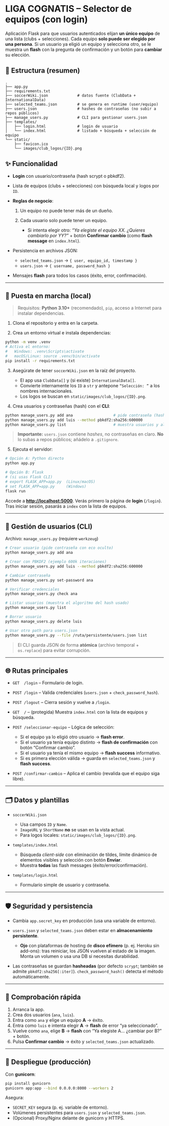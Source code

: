 # LIGA COGNATIS – Selector de equipos (con login)

Aplicación Flask para que usuarios autenticados elijan **un único equipo** de una lista (clubs + selecciones).
Cada equipo **solo puede ser elegido por una persona**. Si un usuario ya eligió un equipo y selecciona otro, se le muestra un **flash** con la pregunta de confirmación y un botón para **cambiar** su elección.

## 🧱 Estructura (resumen)

```
.
├── app.py
├── requirements.txt
├── soccerWiki.json             # datos fuente (ClubData + InternationalData)
├── selected_teams.json         # se genera en runtime (user/equipo)
├── users.json                  # hashes de contraseñas (no subir a repos públicos)
├── manage_users.py             # CLI para gestionar users.json
├── templates/
│   ├── login.html              # login de usuario
│   └── index.html              # listado + búsqueda + selección de equipo
└── static/
    ├── favicon.ico
    └── images/club_logos/{ID}.png
```

## ✨ Funcionalidad

* **Login** con usuario/contraseña (hash scrypt o pbkdf2).
* Lista de equipos (clubs + selecciones) con búsqueda local y logos por `ID`.
* **Reglas de negocio**:

  1. Un equipo no puede tener más de un dueño.
  2. Cada usuario solo puede tener un equipo.

     * Si intenta elegir otro: *“Ya elegiste el equipo XX. ¿Quieres cambiarlo por YY?”* + botón **Confirmar cambio** (como **flash message** en `index.html`).
* Persistencia en archivos JSON:

  * `selected_teams.json` → `{ user, equipo_id, timestamp }`
  * `users.json` → `{ username, password_hash }`
* Mensajes **flash** para todos los casos (éxito, error, confirmación).

---

## 🚀 Puesta en marcha (local)

> Requisitos: **Python 3.10+** (recomendado), `pip`, acceso a Internet para instalar dependencias.

1. Clona el repositorio y entra en la carpeta.

2. Crea un entorno virtual e instala dependencias:

```bash
python -m venv .venv
# Activa el entorno:
#   Windows: .venv\Scripts\activate
#   macOS/Linux: source .venv/bin/activate
pip install -r requirements.txt
```

3. Asegúrate de tener `soccerWiki.json` en la raíz del proyecto.

   * El app usa `ClubData[]` y (si existe) `InternationalData[]`.
   * Convierte internamente los `ID` a `str` y antepone `“Selección: ”` a los nombres internacionales.
   * Los logos se buscan en `static/images/club_logos/{ID}.png`.

4. Crea usuarios y contraseñas (hash) con el **CLI**:

```bash
python manage_users.py add ana                  # pide contraseña (hash scrypt por defecto)
python manage_users.py add luis --method pbkdf2:sha256:600000
python manage_users.py list                     # muestra usuarios y algoritmo de hash
```

> **Importante:** `users.json` contiene *hashes*, no contraseñas en claro. **No** lo subas a repos públicos; añádelo a `.gitignore`.

5. Ejecuta el servidor:

```bash
# Opción A: Python directo
python app.py

# Opción B: Flask
# (si usas Flask CLI) 
# export FLASK_APP=app.py  (Linux/macOS)
# set FLASK_APP=app.py     (Windows)
flask run
```

Accede a **[http://localhost:5000](http://localhost:5000)**. Verás primero la página de **login** (`/login`).
Tras iniciar sesión, pasarás a `index` con la lista de equipos.

---

## 🔐 Gestión de usuarios (CLI)

Archivo: `manage_users.py` (requiere `werkzeug`)

```bash
# Crear usuario (pide contraseña con eco oculto)
python manage_users.py add ana

# Crear con PBKDF2 (ejemplo 600k iteraciones)
python manage_users.py add luis --method pbkdf2:sha256:600000

# Cambiar contraseña
python manage_users.py set-password ana

# Verificar credenciales
python manage_users.py check ana

# Listar usuarios (muestra el algoritmo del hash usado)
python manage_users.py list

# Borrar usuario
python manage_users.py delete luis

# Usar otro path para users.json
python manage_users.py --file /ruta/persistente/users.json list
```

> El CLI guarda JSON de forma **atómica** (archivo temporal + `os.replace`) para evitar corrupción.

---

## 🌐 Rutas principales

* `GET  /login` – Formulario de login.
* `POST /login` – Valida credenciales (`users.json` + `check_password_hash`).
* `POST /logout` – Cierra sesión y vuelve a `/login`.
* `GET  /` – (protegida) Muestra `index.html` con la lista de equipos y búsqueda.
* `POST /seleccionar-equipo` – Lógica de selección:

  * Si el equipo ya lo eligió otro usuario → **flash error**.
  * Si el usuario ya tenía equipo distinto → **flash de confirmación** con botón “Confirmar cambio”.
  * Si el usuario ya tenía el mismo equipo → **flash success** informativo.
  * Si es primera elección válida → guarda en `selected_teams.json` y **flash success**.
* `POST /confirmar-cambio` – Aplica el cambio (revalida que el equipo siga libre).

---

## 🗂️ Datos y plantillas

* `soccerWiki.json`

  * Usa campos `ID` y `Name`.
  * `ImageURL` y `ShortName` **no** se usan en la vista actual.
  * Para logos locales: `static/images/club_logos/{ID}.png`.
* `templates/index.html`

  * Búsqueda *client-side* con eliminación de tildes, límite dinámico de elementos visibles y selección con botón **Enviar**.
  * Muestra **todas** las flash messages (éxito/error/confirmación).
* `templates/login.html`

  * Formulario simple de usuario y contraseña.

---

## 🛡️ Seguridad y persistencia

* Cambia `app.secret_key` en producción (usa una variable de entorno).
* `users.json` y `selected_teams.json` deben estar en **almacenamiento persistente**.

  * **Ojo** con plataformas de hosting de **disco efímero** (p. ej. Heroku sin add-ons): tras reiniciar, los JSON vuelven al estado de la imagen. Monta un volumen o usa una DB si necesitas durabilidad.
* Las contraseñas se guardan **hasheadas** (por defecto `scrypt`; también se admite `pbkdf2:sha256[:iter]`). `check_password_hash()` detecta el método automáticamente.

---

## 🧪 Comprobación rápida

1. Arranca la app.
2. Crea dos usuarios (`ana`, `luis`).
3. Entra como `ana` y elige un equipo **A** → éxito.
4. Entra como `luis` e intenta elegir **A** → **flash** de error “ya seleccionado”.
5. Vuelve como `ana`, elige **B** → **flash** con “Ya elegiste A… ¿cambiar por B?” + botón.
6. Pulsa **Confirmar cambio** → éxito y `selected_teams.json` actualizado.

---

## 🧰 Despliegue (producción)

Con **gunicorn**:

```bash
pip install gunicorn
gunicorn app:app --bind 0.0.0.0:8000 --workers 2
```

Asegura:

* `SECRET_KEY` segura (p. ej. variable de entorno).
* Volúmenes persistentes para `users.json` y `selected_teams.json`.
* (Opcional) Proxy/Nginx delante de gunicorn y HTTPS.